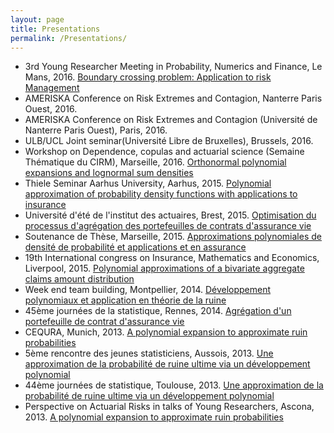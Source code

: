```yaml
---
layout: page
title: Presentations
permalink: /Presentations/
---
```


* 3rd Young Researcher Meeting in Probability, Numerics and Finance, Le Mans, 2016.
[Boundary crossing problem: Application to risk Management ](/Presentations/YoungResearcherInProbability.pdf)
* AMERISKA Conference on Risk Extremes and Contagion, Nanterre Paris Ouest, 2016.
* AMERISKA Conference on Risk Extremes and Contagion (Université de Nanterre Paris Ouest), Paris, 2016.
* ULB/UCL Joint seminar(Université Libre de Bruxelles), Brussels, 2016.
* Workshop on Dependence, copulas and actuarial science (Semaine Thématique du CIRM), Marseille, 2016.
[Orthonormal polynomial expansions and lognormal sum densities](/Presentations/SemaineThematiqueCIRMGoffard.pdf)
* Thiele Seminar Aarhus University, Aarhus, 2015.
[Polynomial approximation of probability density functions with applications to insurance](/Presentations/AUSeminar.pdf)
* Université d'été de l'institut des actuaires, Brest, 2015.
[Optimisation du processus d'agrégation des portefeuilles de contrats d'assurance vie](/Presentations/SlidesEuria.pdf)
* Soutenance de Thèse, Marseille, 2015.
[Approximations polynomiales de densité de probabilité et applications et en assurance](/Presentations/SoutenanceThese.pdf)
* 19th International congress on Insurance, Mathematics and Economics, Liverpool, 2015.
[Polynomial approximations of a bivariate aggregate claims amount distribution](/Presentations/IMEConferenceSlidesPO.pdf)
* Week end team building, Montpellier, 2014.
[Développement polynomiaux et application en théorie de la ruine](/Files/PresentationWeTeamBuilding/Pierre-O-Goffard-WETeamBuildingMontpellier.pdf)
* 45ème journées de la statistique, Rennes, 2014.
[Agrégation d'un portefeuille de contrat d'assurance vie](/Presentations/SlidesSFDSGoffardRennes.pdf)
* CEQURA, Munich, 2013. [A polynomial expansion to approximate ruin probabilities](/Presentations/SlidesCEQURA2013Goffard.pdf)
* 5ème rencontre des jeunes statisticiens, Aussois, 2013. [Une approximation de la probabilité de ruine ultime via un développement polynomial](/Presentations/SlidesAussoisGoffard.pdf)
* 44ème journées de statistique, Toulouse, 2013. [Une approximation de la probabilité de ruine ultime via un développement polynomial](/Presentations/Goffard_PO_StatistiqueNonParametrique.pdf)
* Perspective on Actuarial Risks in talks of Young Researchers, Ascona, 2013. [A polynomial expansion to approximate ruin probabilities](/presentations/SlidesAscona.pdf)